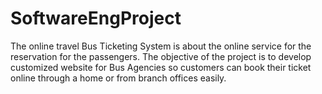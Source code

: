 # SoftwareEngProject
   The online travel Bus Ticketing System is about the online service for the reservation for the passengers. The objective of the project is to develop customized website for Bus Agencies so customers can book their ticket online through a home or from branch offices easily.
